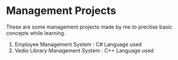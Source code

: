 # Management Projects

These are some management projects made by me to prectise basic concepts while learning.
 1. Employee Management System : C# Language used
 2. Vedio Library Management System : C++ Language used
